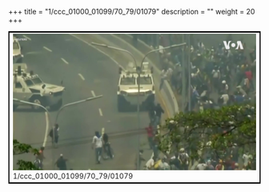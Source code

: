 +++
title = "1/ccc_01000_01099/70_79/01079"
description = ""
weight = 20
+++

<table style="border:2px solid black;max-width:800px;max-height:800px;" 
><tr><td>
<img class="center-fit-jpg"
src="/jpg_/aaa_20190430_NxaOmWaI8sI_01078.jpg">
1/ccc_01000_01099/70_79/01079
</img></td></tr></table>

